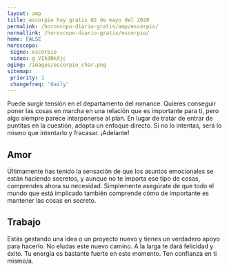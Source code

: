 ```yaml
---
layout: amp
title: escorpio hoy gratis 02 de mayo del 2020 
permalink: /horoscopo-diario-gratis/amp/escorpio/
normallink: /horoscopo-diario-gratis/escorpio/
home: FALSE
horoscopo:
 signo: escorpio
 video: g_VIh3NkXjc
ogimg: /images/escorpio_char.png
sitemap:
 priority: 1
 changefreq: 'daily'
---
```



Puede surgir tensión en el departamento del romance. Quieres conseguir poner las cosas en marcha en una relación que es importante para ti, pero algo siempre parece interponerse al plan. En lugar de tratar de entrar de puntitas en la cuestión, adopta un enfoque directo. Si no lo intentas, será lo mismo que intentarlo y fracasar. ¡Adelante!

## Amor

Últimamente has tenido la sensación de que los asuntos emocionales se están haciendo secretos, y aunque no te importa ese tipo de cosas, comprendes ahora su necesidad. Simplemente asegúrate de que todo el mundo que está implicado también comprende cómo de importante es mantener las cosas en secreto.

## Trabajo

Estás gestando una idea o un proyecto nuevo y tienes un verdadero apoyo para hacerlo. No eludas este nuevo camino. A la larga te dará felicidad y éxito. Tu energía es bastante fuerte en este momento. Ten confianza en ti mismo/a.